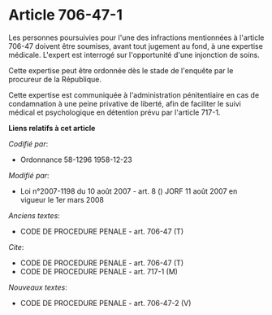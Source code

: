 # Article 706-47-1

Les personnes poursuivies pour l'une des infractions mentionnées à l'article 706-47 doivent être soumises, avant tout
jugement au fond, à une expertise médicale. L'expert est interrogé sur l'opportunité d'une injonction de soins.

Cette expertise peut être ordonnée dès le stade de l'enquête par le procureur de la République.

Cette expertise est communiquée à l'administration pénitentiaire en cas de condamnation à une peine privative de liberté,
afin de faciliter le suivi médical et psychologique en détention prévu par l'article 717-1.

**Liens relatifs à cet article**

_Codifié par_:

  - Ordonnance 58-1296 1958-12-23

_Modifié par_:

  - Loi n°2007-1198 du 10 août 2007 - art. 8 () JORF 11 août 2007 en vigueur le 1er mars 2008

_Anciens textes_:

  - CODE DE PROCEDURE PENALE - art. 706-47 (T)

_Cite_:

  - CODE DE PROCEDURE PENALE - art. 706-47 (T)
  - CODE DE PROCEDURE PENALE - art. 717-1 (M)

_Nouveaux textes_:

  - CODE DE PROCEDURE PENALE - art. 706-47-2 (V)

